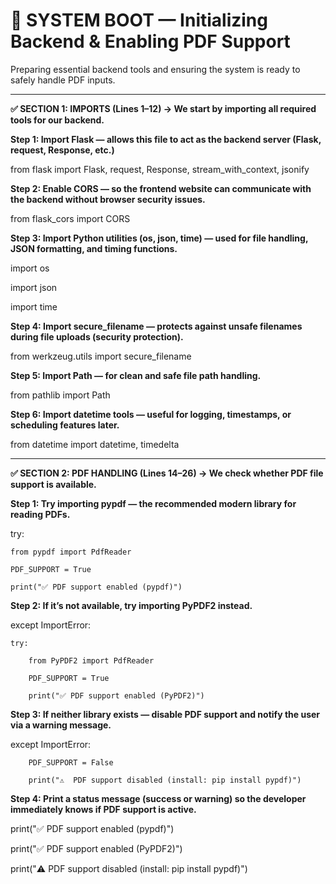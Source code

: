 # 🧠 SYSTEM BOOT — Initializing Backend & Enabling PDF Support

Preparing essential backend tools and ensuring the system is ready to safely handle PDF inputs.

---------------------------------------------------------------------------------------------

**✅ SECTION 1: IMPORTS (Lines 1–12) → We start by importing all required tools for our backend.**

**Step 1: Import Flask — allows this file to act as the backend server (Flask, request, Response, etc.)**

from flask import Flask, request, Response, stream_with_context, jsonify

**Step 2: Enable CORS — so the frontend website can communicate with the backend without browser security issues.**

from flask_cors import CORS

**Step 3: Import Python utilities (os, json, time) — used for file handling, JSON formatting, and timing functions.**

import os

import json

import time

**Step 4: Import secure_filename — protects against unsafe filenames during file uploads (security protection).**

from werkzeug.utils import secure_filename

**Step 5: Import Path — for clean and safe file path handling.**

from pathlib import Path

**Step 6: Import datetime tools — useful for logging, timestamps, or scheduling features later.**

from datetime import datetime, timedelta

---------------------------------------------------------------------------------------------

**✅ SECTION 2: PDF HANDLING (Lines 14–26) → We check whether PDF file support is available.**

**Step 1: Try importing pypdf — the recommended modern library for reading PDFs.**

try:

    from pypdf import PdfReader

    PDF_SUPPORT = True

    print("✅ PDF support enabled (pypdf)")

**Step 2: If it’s not available, try importing PyPDF2 instead.**

except ImportError:

    try:
    
        from PyPDF2 import PdfReader

        PDF_SUPPORT = True

        print("✅ PDF support enabled (PyPDF2)")

**Step 3: If neither library exists — disable PDF support and notify the user via a warning message.**

except ImportError:

        PDF_SUPPORT = False

        print("⚠️  PDF support disabled (install: pip install pypdf)")

**Step 4: Print a status message (success or warning) so the developer immediately knows if PDF support is active.**

print("✅ PDF support enabled (pypdf)")

print("✅ PDF support enabled (PyPDF2)")

print("⚠️  PDF support disabled (install: pip install pypdf)")